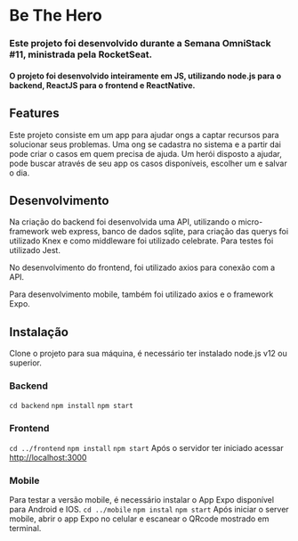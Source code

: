 # Be The Hero
### Este projeto foi desenvolvido durante a Semana OmniStack #11, ministrada pela RocketSeat.

#### O projeto foi desenvolvido inteiramente em JS, utilizando node.js para o backend, ReactJS para o frontend e ReactNative.

## Features
Este projeto consiste em um app para ajudar ongs a captar recursos para solucionar seus problemas. Uma ong se cadastra no sistema e a partir dai pode criar o casos em quem precisa de ajuda. Um herói disposto a ajudar, pode buscar através de seu app os casos disponíveis, escolher um e salvar o dia.

## Desenvolvimento
Na criação do backend foi desenvolvida uma API, utilizando o micro-framework web express, banco de dados sqlite, para criação das querys foi utilizado Knex e como middleware foi utilizado celebrate.
Para testes foi utilizado Jest.

No desenvolvimento do frontend, foi utilizado axios para conexão com a API.

Para desenvolvimento mobile, também foi utilizado axios e o framework Expo.

## Instalação
Clone o projeto para sua máquina, é necessário ter instalado node.js v12 ou superior.

### Backend
```cd backend```
```npm install```
```npm start```

### Frontend
```cd ../frontend```
```npm install```
```npm start```
Após o servidor ter iniciado acessar [http://localhost:3000](http://localhost:3000)

### Mobile
Para testar a versão mobile, é necessário instalar o App Expo disponível para Android e IOS.
```cd ../mobile```
```npm instal```
```npm start```
Após iniciar o server mobile, abrir o app Expo no celular e escanear o QRcode mostrado em terminal.